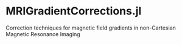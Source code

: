 # MRIGradientCorrections.jl
Correction techniques for magnetic field gradients in non-Cartesian Magnetic Resonance Imaging
